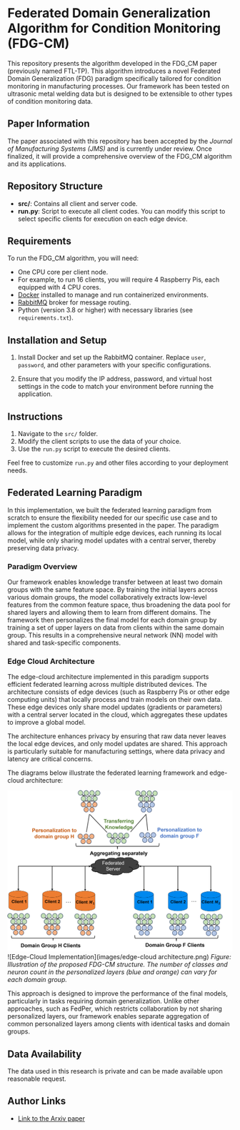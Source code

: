 # Federated Domain Generalization Algorithm for Condition Monitoring (FDG-CM)

This repository presents the algorithm developed in the FDG_CM paper (previously named FTL-TP). This algorithm introduces a novel Federated Domain Generalization (FDG) paradigm specifically tailored for condition monitoring in manufacturing processes. Our framework has been tested on ultrasonic metal welding data but is designed to be extensible to other types of condition monitoring data.

## Paper Information

The paper associated with this repository has been accepted by the *Journal of Manufacturing Systems (JMS)* and is currently under review. Once finalized, it will provide a comprehensive overview of the FDG_CM algorithm and its applications.

## Repository Structure

- **src/**: Contains all client and server code.
- **run.py**: Script to execute all client codes. You can modify this script to select specific clients for execution on each edge device.

## Requirements

To run the FDG_CM algorithm, you will need:

- One CPU core per client node.
- For example, to run 16 clients, you will require 4 Raspberry Pis, each equipped with 4 CPU cores.
- [Docker](https://www.docker.com/) installed to manage and run containerized environments.
- [RabbitMQ](https://www.rabbitmq.com/) broker for message routing.
- Python (version 3.8 or higher) with necessary libraries (see `requirements.txt`).

## Installation and Setup

1. Install Docker and set up the RabbitMQ container.
   Replace `user`, `password`, and other parameters with your specific configurations.

2. Ensure that you modify the IP address, password, and virtual host settings in the code to match your environment before running the application.

## Instructions

1. Navigate to the `src/` folder.
2. Modify the client scripts to use the data of your choice.
3. Use the `run.py` script to execute the desired clients.

Feel free to customize `run.py` and other files according to your deployment needs.

## Federated Learning Paradigm

In this implementation, we built the federated learning paradigm from scratch to ensure the flexibility needed for our specific use case and to implement the custom algorithms presented in the paper. The paradigm allows for the integration of multiple edge devices, each running its local model, while only sharing model updates with a central server, thereby preserving data privacy.

### Paradigm Overview

Our framework enables knowledge transfer between at least two domain groups with the same feature space. By training the initial layers across various domain groups, the model collaboratively extracts low-level features from the common feature space, thus broadening the data pool for shared layers and allowing them to learn from different domains. The framework then personalizes the final model for each domain group by training a set of upper layers on data from clients within the same domain group. This results in a comprehensive neural network (NN) model with shared and task-specific components.

### Edge Cloud Architecture

The edge-cloud architecture implemented in this paradigm supports efficient federated learning across multiple distributed devices. The architecture consists of edge devices (such as Raspberry Pis or other edge computing units) that locally process and train models on their own data. These edge devices only share model updates (gradients or parameters) with a central server located in the cloud, which aggregates these updates to improve a global model.

The architecture enhances privacy by ensuring that raw data never leaves the local edge devices, and only model updates are shared. This approach is particularly suitable for manufacturing settings, where data privacy and latency are critical concerns.

The diagrams below illustrate the federated learning framework and edge-cloud architecture:

![Federated Learning Paradigm](images/Structure_3.png)
![Edge-Cloud Implementation](images/edge-cloud architecture.png)
*Figure: Illustration of the proposed FDG-CM structure. The number of classes and neuron count in the personalized layers (blue and orange) can vary for each domain group.*

This approach is designed to improve the performance of the final models, particularly in tasks requiring domain generalization. Unlike other approaches, such as FedPer, which restricts collaboration by not sharing personalized layers, our framework enables separate aggregation of common personalized layers among clients with identical tasks and domain groups.

## Data Availability

The data used in this research is private and can be made available upon reasonable request.

## Author Links

- [Link to the Arxiv paper](https://arxiv.org/abs/2404.13278)
